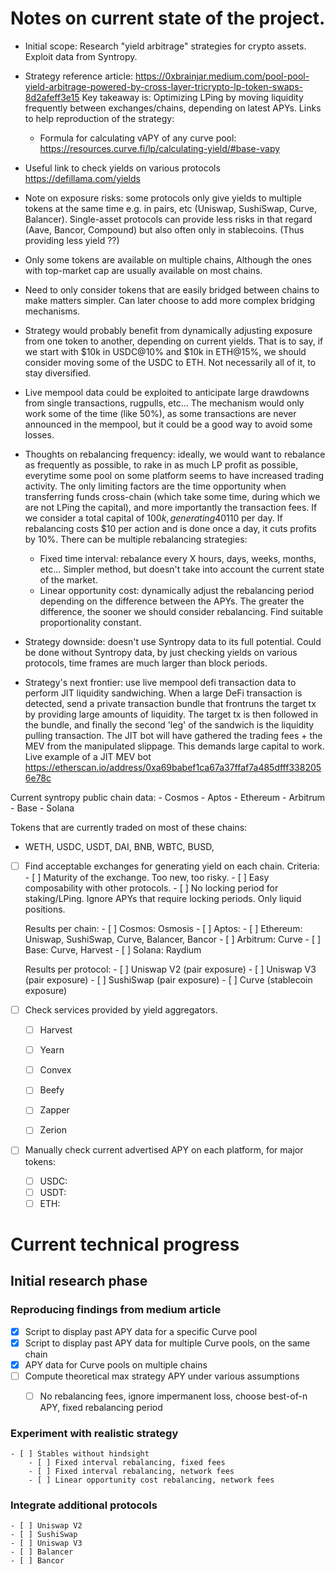 # Notes on current state of the project.

- Initial scope: Research "yield arbitrage" strategies for crypto assets. Exploit data from Syntropy.

- Strategy reference article: https://0xbrainjar.medium.com/pool-pool-yield-arbitrage-powered-by-cross-layer-tricrypto-lp-token-swaps-8d2afeff3e15 Key takeaway is: Optimizing LPing by moving liquidity frequently between exchanges/chains, depending on latest APYs.
Links to help reproduction of the strategy:
    - Formula for calculating vAPY of any curve pool: https://resources.curve.fi/lp/calculating-yield/#base-vapy

- Useful link to check yields on various protocols https://defillama.com/yields

- Note on exposure risks: some protocols only give yields to multiple tokens at the same time e.g. in pairs, etc (Uniswap, SushiSwap, Curve, Balancer). Single-asset protocols can provide less risks in that regard (Aave, Bancor, Compound) but also often only in stablecoins. (Thus providing less yield ??)

- Only some tokens are available on multiple chains, Although the ones with top-market cap are usually available on most chains.

- Need to only consider tokens that are easily bridged between chains to make matters simpler. Can later choose to add more complex bridging mechanisms.

- Strategy would probably benefit from dynamically adjusting exposure from one token to another, depending on current yields.
That is to say, if we start with $10k in USDC@10% and $10k in ETH@15%, we should consider moving some of the USDC to ETH. Not necessarily all of it, to stay diversified.

- Live mempool data could be exploited to anticipate large drawdowns from single transactions, rugpulls, etc... The mechanism would only work some of the time (like 50%), as some transactions are never announced in the mempool, but it could be a good way to avoid some losses.

- Thoughts on rebalancing frequency: ideally, we would want to rebalance as frequently as possible, to rake in as much LP profit as possible, everytime some pool on some platform seems to have increased trading activity. The only limiting factors are the time opportunity when transferring funds cross-chain (which take some time, during which we are not LPing the capital), and more importantly the transaction fees. If we consider a total capital of $100k, generating 40% APY yield, the absolute profits are ~$110 per day. If rebalancing costs $10 per action and is done once a day, it cuts profits by 10%. There can be multiple rebalancing strategies:
    - Fixed time interval: rebalance every X hours, days, weeks, months, etc... Simpler method, but doesn't take into account the current state of the market.
    - Linear opportunity cost: dynamically adjust the rebalancing period depending on the difference between the APYs. The greater the difference, the sooner we should consider rebalancing. Find suitable proportionality constant.

- Strategy downside: doesn't use Syntropy data to its full potential. Could be done without Syntropy data, by just checking yields on various protocols, time frames are much larger than block periods.

- Strategy's next frontier: use live mempool defi transaction data to perform JIT liquidity sandwiching. When a large DeFi transaction is detected, send a private transaction bundle that frontruns the target tx by providing large amounts of liquidity. The target tx is then followed in the bundle, and finally the second 'leg' of the sandwich is the liquidity pulling transaction. The JIT bot will have gathered the trading fees + the MEV from the manipulated slippage. This demands large capital to work. Live example of a JIT MEV bot https://etherscan.io/address/0xa69babef1ca67a37ffaf7a485dfff3382056e78c

Current syntropy public chain data:
    - Cosmos
    - Aptos
    - Ethereum
    - Arbitrum
    - Base
    - Solana

Tokens that are currently traded on most of these chains:

- WETH, USDC, USDT, DAI, BNB, WBTC, BUSD, 


- [ ] Find acceptable exchanges for generating yield on each chain.
    Criteria:
        - [ ] Maturity of the exchange. Too new, too risky.
        - [ ] Easy composability with other protocols.
        - [ ] No locking period for staking/LPing. Ignore APYs that require locking periods. Only liquid positions.

    Results per chain:
        - [ ] Cosmos: Osmosis
        - [ ] Aptos:
        - [ ] Ethereum: Uniswap, SushiSwap, Curve, Balancer, Bancor
        - [ ] Arbitrum: Curve
        - [ ] Base: Curve, Harvest
        - [ ] Solana: Raydium

    Results per protocol:
        - [ ] Uniswap V2 (pair exposure)
        - [ ] Uniswap V3 (pair exposure)
        - [ ] SushiSwap (pair exposure)
        - [ ] Curve (stablecoin exposure)


- [ ] Check services provided by yield aggregators.
    - [ ] Harvest
    - [ ] Yearn
    - [ ] Convex
    - [ ] Beefy
    - [ ] Zapper
    - [ ] Zerion


- [ ] Manually check current advertised APY on each platform, for major tokens:
    - [ ] USDC:
    - [ ] USDT:
    - [ ] ETH:

# Current technical progress

## Initial research phase
### Reproducing findings from medium article
- [x] Script to display past APY data for a specific Curve pool
- [x] Script to display past APY data for multiple Curve pools, on the same chain
- [x] APY data for Curve pools on multiple chains
- [ ] Compute theoretical max strategy APY under various assumptions
    - [ ] No rebalancing fees, ignore impermanent loss, choose best-of-n APY, fixed rebalancing period



### Experiment with realistic strategy
    - [ ] Stables without hindsight
        - [ ] Fixed interval rebalancing, fixed fees
        - [ ] Fixed interval rebalancing, network fees
        - [ ] Linear opportunity cost rebalancing, network fees

### Integrate additional protocols
    - [ ] Uniswap V2
    - [ ] SushiSwap
    - [ ] Uniswap V3
    - [ ] Balancer
    - [ ] Bancor
